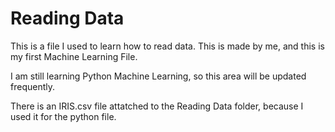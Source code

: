 # Reading Data

This is a file I used to learn how to read data. This is made by me, and this is my first Machine Learning File.

I am still learning Python Machine Learning, so this area will be updated frequently.

There is an IRIS.csv file attatched to the Reading Data folder, because I used it for the python file.

